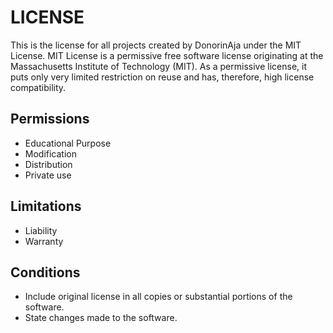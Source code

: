 # LICENSE

This is the license for all projects created by DonorinAja under the MIT License.
MIT License is a permissive free software license originating at the Massachusetts Institute of Technology (MIT). As a permissive license, it puts only very limited restriction on reuse and has, therefore, high license compatibility.

## Permissions

- Educational Purpose
- Modification
- Distribution
- Private use

## Limitations

- Liability
- Warranty

## Conditions

- Include original license in all copies or substantial portions of the software.
- State changes made to the software.
